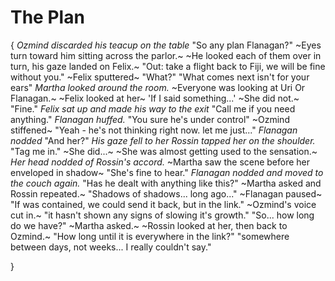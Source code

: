 # The Plan
{
*Ozmind discarded his teacup on the table*
"So any plan Flanagan?"
~Eyes turn toward him sitting across the parlor.~
~He looked each of them over in turn, his gaze landed on Felix.~
"Out: take a flight back to Fiji, we will be fine without you."
~Felix sputtered~
"What?"
"What comes next isn't for your ears"
*Martha looked around the room.*
~Everyone was looking at Uri Or Flanagan.~
~Felix looked at her~
'If I said something...'
~She did not.~
"Fine."
*Felix sat up and made his way to the exit*
"Call me if you need anything."
*Flanagan huffed.*
"You sure he's under control"
~Ozmind stiffened~
"Yeah - he's not thinking right now. let me just..."
*Flanagan nodded*
"And her?"
*His gaze fell to her*
*Rossin tapped her on the shoulder.*
"Tag me in."
~She did...~
~She was almost getting used to the sensation.~
*Her head nodded of Rossin's accord.*
~Martha saw the scene before her enveloped in shadow~
"She's fine to hear."
*Flanagan nodded and moved to the couch again.*
"Has he dealt with anything like this?"
~Martha asked and Rossin repeated.~
"Shadows of shadows... 
long ago..."
~Flanagan paused~
"If was contained, we could send it back, but in the link."
~Ozmind's voice cut in.~
"it hasn't shown any signs of slowing it's growth."
"So... how long do we have?"
~Martha asked.~
~Rossin looked at her, then back to Ozmind.~
"How long until it is everywhere in the link?"
"somewhere between days, not weeks... I really couldn't say."



}